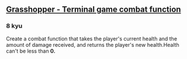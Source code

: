 <h2><a href=https://www.codewars.com/kata/586c1cf4b98de0399300001d/train/javascript target="_blank">Grasshopper - Terminal game combat function</a></h2><h3>8 kyu</h3><p>Create a combat function that takes the player's current health and the amount of damage received, and returns the player's new health.Health can't be less than <b>0<b>.</b></b></p><b><b></b></b>